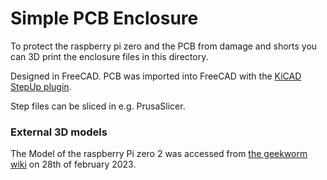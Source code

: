 # Simple PCB Enclosure

To protect the raspberry pi zero and the PCB from damage and shorts you can 3D print the enclosure files in this directory.

Designed in FreeCAD. PCB was imported into FreeCAD with the [KiCAD StepUp plugin](https://www.kicad.org/external-tools/stepup/).

Step files can be sliced in e.g. PrusaSlicer.

### External 3D models

The Model of the raspberry Pi zero 2 was accessed from [the geekworm wiki](https://wiki.geekworm.com/Raspberry_Pi_Zero_2_W) on 28th of february 2023.